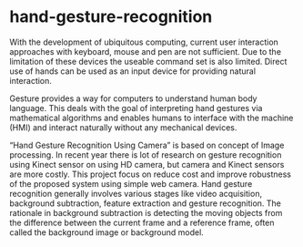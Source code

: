 # hand-gesture-recognition


With the development of ubiquitous computing, current user interaction approaches with keyboard, mouse and pen are not sufficient. Due to the limitation of these devices the useable command set is also limited. Direct use of hands can be used as an input device for providing natural interaction.


Gesture provides a way for computers to understand human body language. This deals with the goal of interpreting hand gestures via mathematical algorithms and enables humans to interface with the machine (HMI) and interact naturally without any mechanical devices.


“Hand Gesture Recognition Using Camera” is based on concept of Image processing. In recent year there is lot of research on gesture recognition using Kinect sensor on using HD camera, but camera and Kinect sensors are more costly. This project focus on reduce cost and improve robustness of the proposed system using simple web camera. Hand gesture recognition generally involves various stages like video acquisition, background subtraction, feature extraction and gesture recognition. The rationale in background subtraction is detecting the moving objects from the difference between the current frame and a reference frame, often called  the  background image  or  background  model.
